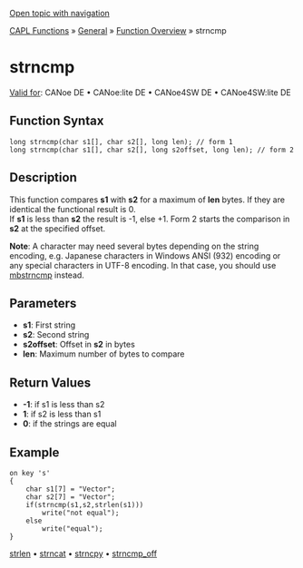 [Open topic with navigation](../../../../../CANoeDEFamily.htm#Topics/CAPLFunctions/Other/Functions/CAPLfunctionStrnCmp.md)

[CAPL Functions](../../CAPLfunctions.md) » [General](../CAPLGeneralStartPage.md) » [Function Overview](../CAPLfunctionsGeneralOverview.md) » strncmp

# strncmp

[Valid for](../../../Shared/FeatureAvailability.md): CANoe DE • CANoe:lite DE • CANoe4SW DE • CANoe4SW:lite DE

## Function Syntax

```plaintext
long strncmp(char s1[], char s2[], long len); // form 1
long strncmp(char s1[], char s2[], long s2offset, long len); // form 2
```

## Description

This function compares **s1** with **s2** for a maximum of **len** bytes. If they are identical the functional result is 0.  
If **s1** is less than **s2** the result is -1, else +1. Form 2 starts the comparison in **s2** at the specified offset.

**Note**: A character may need several bytes depending on the string encoding, e.g. Japanese characters in Windows ANSI (932) encoding or any special characters in UTF-8 encoding. In that case, you should use [mbstrncmp](CAPLfunctionMbStrnCmp.md) instead.

## Parameters

- **s1**: First string
- **s2**: Second string
- **s2offset**: Offset in **s2** in bytes
- **len**: Maximum number of bytes to compare

## Return Values

- **-1**: if s1 is less than s2
- **1**: if s2 is less than s1
- **0**: if the strings are equal

## Example

```plaintext
on key 's'
{
    char s1[7] = "Vector";
    char s2[7] = "Vector";
    if(strncmp(s1,s2,strlen(s1)))
        write("not equal");
    else
        write("equal");
}
```

[strlen](CAPLfunctionStrLen.md) • [strncat](CAPLfunctionStrnCat.md) • [strncpy](CAPLfunctionStrnCpy.md) • [strncmp_off](CAPLfunctionStrnCmpOff.md)
